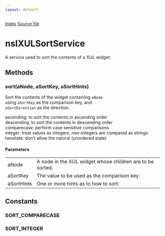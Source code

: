 ```yaml
---
layout: default
---
```

<div id='links'><a href="../index.html">Index</a>
<a href="http://dxr.mozilla.org/mozilla-central/source/dom/xul/templates/nsIXULSortService.idl">Source file</a>
</div>

# nsIXULSortService #
  
A service used to sort the contents of a XUL widget.  
  

## Methods ##

### sort(aNode, aSortKey, aSortHints) ###
  
Sort the contents of the widget containing <code>aNode</code>  
using <code>aSortKey</code> as the comparison key, and  
<code>aSortDirection</code> as the direction.  
  
  
  ascending: to sort the contents in ascending order  
  descending: to sort the contents in descending order  
  comparecase: perform case sensitive comparisons  
  integer: treat values as integers, non-integers are compared as strings  
  twostate: don't allow the natural (unordered state)  
  

#### Parameters ####

<table>

<tr>
<td>aNode</td>
<td>A node in the XUL widget whose children are to be sorted.  
</td>
</tr>

<tr>
<td>aSortKey</td>
<td>The value to be used as the comparison key.  
</td>
</tr>

<tr>
<td>aSortHints</td>
<td>One or more hints as to how to sort:  
</td>
</tr>

</table>

## Constants ##

### SORT_COMPARECASE ###

### SORT_INTEGER ###
